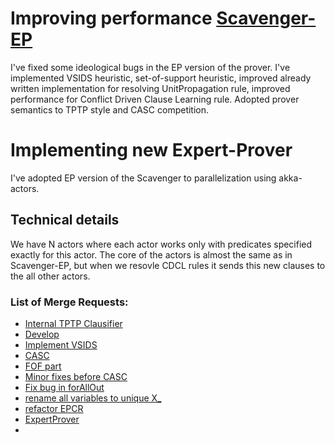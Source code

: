 # Improving performance [Scavenger-EP](https://gitlab.com/aossie/Scavenger)

I've fixed some ideological bugs in the EP version of the prover. I've implemented VSIDS heuristic, set-of-support heuristic, improved already written implementation for resolving UnitPropagation rule, improved performance for Conflict Driven Clause Learning rule. Adopted prover semantics to TPTP style and CASC competition.

# Implementing new Expert-Prover
I've adopted EP version of the Scavenger to parallelization using akka-actors. 

## Technical details
We have N actors where each actor works only with predicates specified exactly for this actor. The core of the actors is almost the same as in Scavenger-EP, but when we resovle CDCL rules it sends this new clauses to the all other actors.

### List of Merge Requests:
 * [Internal TPTP Clausifier](https://gitlab.com/aossie/Scavenger/merge_requests/2)
 * [Develop](https://gitlab.com/aossie/Scavenger/merge_requests/4)
 * [Implement VSIDS](https://gitlab.com/aossie/Scavenger/merge_requests/5)
 * [CASC](https://gitlab.com/aossie/Scavenger/merge_requests/6)
 * [FOF part](https://gitlab.com/aossie/Scavenger/merge_requests/7)
 * [Minor fixes before CASC](https://gitlab.com/aossie/Scavenger/merge_requests/8)
 * [Fix bug in forAllOut](https://gitlab.com/aossie/Scavenger/merge_requests/10)
 * [rename all variables to unique X_<number>](https://gitlab.com/aossie/Scavenger/merge_requests/11)
 * [refactor EPCR](https://gitlab.com/aossie/Scavenger/merge_requests/9)
 * [ExpertProver](https://gitlab.com/aossie/Scavenger/merge_requests/12)
 * 

